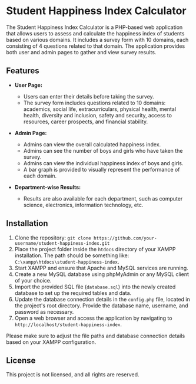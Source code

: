 # Student Happiness Index Calculator

The Student Happiness Index Calculator is a PHP-based web application that allows users to assess and calculate the happiness index of students based on various domains. It includes a survey form with 10 domains, each consisting of 4 questions related to that domain. The application provides both user and admin pages to gather and view survey results.

## Features

- **User Page:**
  - Users can enter their details before taking the survey.
  - The survey form includes questions related to 10 domains: academics, social life, extracurriculars, physical health, mental health, diversity and inclusion, safety and security, access to resources, career prospects, and financial stability.

- **Admin Page:**
  - Admins can view the overall calculated happiness index.
  - Admins can see the number of boys and girls who have taken the survey.
  - Admins can view the individual happiness index of boys and girls.
  - A bar graph is provided to visually represent the performance of each domain.

- **Department-wise Results:**
  - Results are also available for each department, such as computer science, electronics, information technology, etc.

## Installation

1. Clone the repository: `git clone https://github.com/your-username/student-happiness-index.git`
2. Place the project folder inside the `htdocs` directory of your XAMPP installation. The path should be something like: `C:\xampp\htdocs\student-happiness-index`.
3. Start XAMPP and ensure that Apache and MySQL services are running.
4. Create a new MySQL database using phpMyAdmin or any MySQL client of your choice.
5. Import the provided SQL file (`database.sql`) into the newly created database to set up the required tables and data.
6. Update the database connection details in the `config.php` file, located in the project's root directory. Provide the database name, username, and password as necessary.
7. Open a web browser and access the application by navigating to `http://localhost/student-happiness-index`.

Please make sure to adjust the file paths and database connection details based on your XAMPP configuration.

## License

This project is not licensed, and all rights are reserved.
